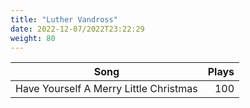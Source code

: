 ```yaml
---
title: "Luther Vandross"
date: 2022-12-07/2022T23:22:29
weight: 80
---
```




 Song | Plays 
----- | -----:
Have Yourself A Merry Little Christmas | 100
